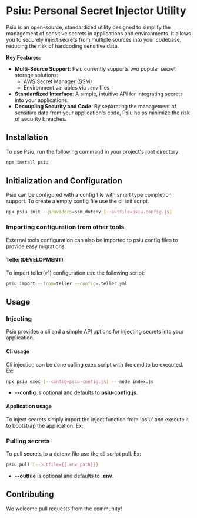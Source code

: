 # **Psiu: Personal Secret Injector Utility**

Psiu is an open-source, standardized utility designed to simplify the management of sensitive secrets in applications and environments. It allows you to securely inject secrets from multiple sources into your codebase, reducing the risk of hardcoding sensitive data.

**Key Features:**

- **Multi-Source Support**: Psiu currently supports two popular secret storage solutions:
  - AWS Secret Manager (SSM)
  - Environment variables via `.env` files
- **Standardized Interface**: A simple, intuitive API for integrating secrets into your applications.
- **Decoupling Security and Code**: By separating the management of sensitive data from your application's code, Psiu helps minimize the risk of security breaches.

## **Installation**

To use Psiu, run the following command in your project's root directory:

```bash
npm install psiu
```

## **Initialization and Configuration**

Psiu can be configured with a config file with smart type completion support. To create a empty config file use the cli init script.

```bash
npx psiu init --providers=ssm,dotenv [--outfile=psiu.config.js]
```

### Importing configuration from other tools

External tools configuration can also be imported to psiu config files to provide easy migrations.

#### Teller(DEVELOPMENT)

To import teller(v1) configuration use the following script:

```bash
psiu import --from=teller --config=.teller.yml
```

## **Usage**

### Injecting

Psiu provides a cli and a simple API options for injecting secrets into your application.

#### Cli usage

Cli injection can be done calling exec script with the cmd to be executed. Ex:

```bash
npx psiu exec [--config=psiu-config.js] -- node index.js
```

- **--config** is optional and defaults to **psiu-config.js**.

#### Application usage

To inject secrets simply import the inject function from 'psiu' and execute it to bootstrap the application. Ex:

### Pulling secrets

To pull secrets to a dotenv file use the cli script pull. Ex:

```bash
psiu pull [--outfile={{.env_path}}]
```

- **--outfile** is optional and defaults to **.env**.

## **Contributing**

We welcome pull requests from the community!
